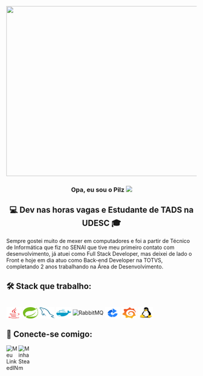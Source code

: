 <p align="center">
  <img width="1000" height="450" src="https://user-images.githubusercontent.com/67395760/150650793-30e9d8ef-365b-4236-ab0d-fe670d65eb51.png">
</p>

<div align="center">
  <h3>Opa, eu sou o Pilz <img height="32px" src="https://media.giphy.com/media/hvRJCLFzcasrR4ia7z/giphy.gif"></h3>
  <h2>💻 Dev nas horas vagas e Estudante de TADS na UDESC 🎓</h2>
</div>

Sempre gostei muito de mexer em computadores e foi a partir de Técnico de Informática que fiz no SENAI que tive meu primeiro contato com desenvolvimento, já atuei como Full Stack Developer, mas deixei de lado o Front e hoje em dia atuo como Back-end Developer na TOTVS, completando 2 anos trabalhando na Área de Desenvolvimento.

<h2>🛠️ Stack que trabalho:</h2>

<div style="display: inline_block"><br>
  <img align="center" alt="Java" height="30" width="40" src="https://raw.githubusercontent.com/devicons/devicon/master/icons/java/java-plain.svg">
  <img align="center" alt="Spring" height="30" width="40" src="https://github.com/devicons/devicon/blob/master/icons/spring/spring-original.svg">
  <img align="center" alt="MySQL" height="30" width="40" src="https://github.com/devicons/devicon/blob/master/icons/mysql/mysql-plain.svg">
  <img align="center" alt="Docker" height="30" width="40" src="https://github.com/devicons/devicon/blob/master/icons/docker/docker-plain.svg">
  <img align="center" alt="RabbitMQ" height="30" width="40" src="https://www.vectorlogo.zone/logos/rabbitmq/rabbitmq-icon.svg">
  <img align="center" alt="Bamboo" height="30" width="40" src="https://github.com/devicons/devicon/blob/master/icons/bamboo/bamboo-original.svg">
  <img align="center" alt="Grafana" height="30" width="40" src="https://github.com/devicons/devicon/blob/master/icons/grafana/grafana-original.svg">
  <img align="center" alt="Linux" height="30" width="40" src="https://github.com/devicons/devicon/blob/master/icons/linux/linux-original.svg">
</div>

<h2>🤝 Conecte-se comigo:</h2>

<a href="https://www.linkedin.com/in/felipe-vilvert-pilz-b623a6197">
  <img align="left" alt="Meu LinkedIN" width="32px" src="https://upload.wikimedia.org/wikipedia/commons/thumb/f/f8/LinkedIn_icon_circle.svg/2048px-LinkedIn_icon_circle.svg.png" />
</a>
<a href="https://steamcommunity.com/id/felipepilz/">
  <img align="left" alt="Minha Steam" width="32px" src="https://static.wikia.nocookie.net/halo/images/e/e1/1024px-Steam_icon_logo.svg.png/revision/latest?cb=20200110170606" />
</a>
